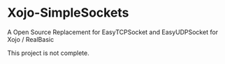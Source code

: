 Xojo-SimpleSockets
==================

A Open Source Replacement for EasyTCPSocket and EasyUDPSocket for Xojo / RealBasic

This project is not complete.
